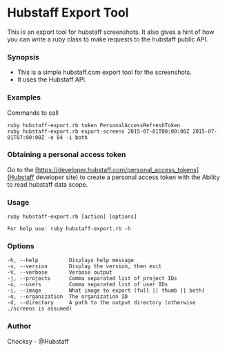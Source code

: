 # Hubstaff Export Tool

This is an export tool for hubstaff screenshots. It also gives a hint of how you can write a ruby class to make requests
to the hubstaff public API.

### Synopsis
  - This is a simple hubstaff.com export tool for the screenshots.
  - It uses the Hubstaff API.

### Examples
Commands to call

    ruby hubstaff-export.rb token PersonalAccessRefreshToken
    ruby hubstaff-export.rb export-screens 2015-07-01T00:00:00Z 2015-07-01T07:00:00Z -o 84 -i both

### Obtaining a personal access token

Go to the [https://developer.hubstaff.com/personal_access_tokens](Hubstaff developer site) to create a personal access token with the Ability to read hubstaff data scope.  

### Usage
    ruby hubstaff-export.rb [action] [options]

    For help use: ruby hubstaff-export.rb -h

### Options
    -h, --help          Displays help message
    -v, --version       Display the version, then exit
    -V, --verbose       Verbose output
    -j, --projects      Comma separated list of project IDs
    -u, --users         Comma separated list of user IDs
    -i, --image         What image to export (full || thumb || both)
    -o, --organization  The organization ID
    -d, --directory     A path to the output directory (otherwise ./screens is assumed)

### Author
  Chocksy - @Hubstaff
